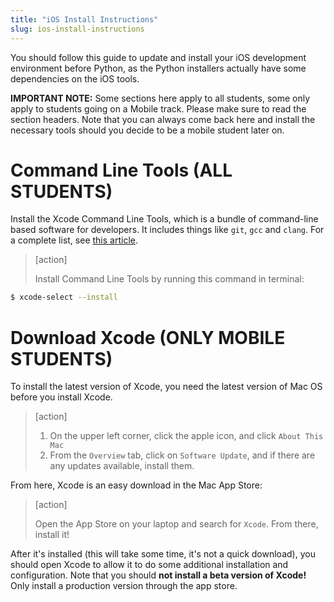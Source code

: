 ```yaml
---
title: "iOS Install Instructions"
slug: ios-install-instructions
---
```


You should follow this guide to update and install your iOS development environment before Python, as the Python installers actually have some dependencies on the iOS tools.

**IMPORTANT NOTE:** Some sections here apply to all students, some only apply to students going on a Mobile track. Please make sure to read the section headers. Note that you can always come back here and install the necessary tools should you decide to be a mobile student later on.

# Command Line Tools (ALL STUDENTS)

Install the Xcode Command Line Tools, which is a bundle of command-line based software for developers. It includes things like `git`, `gcc` and `clang`. For a complete list, see [this article](http://osxdaily.com/2014/02/12/install-command-line-tools-mac-os-x/).

> [action]
>
> Install Command Line Tools by running this command in terminal:
>
```bash
$ xcode-select --install
```

# Download Xcode (ONLY MOBILE STUDENTS)

To install the latest version of Xcode, you need the latest version of Mac OS before you install Xcode.

> [action]
>
> 1. On the upper left corner, click the apple icon, and click `About This Mac`
> 1. From the `Overview` tab, click on `Software Update`, and if there are any updates available, install them.

From here, Xcode is an easy download in the Mac App Store:

> [action]
>
> Open the App Store on your laptop and search for `Xcode`. From there, install it!

After it's installed (this will take some time, it's not a quick download), you should open Xcode to allow it to do some additional installation and configuration. Note that you should **not install a beta version of Xcode!** Only install a production version through the app store.
